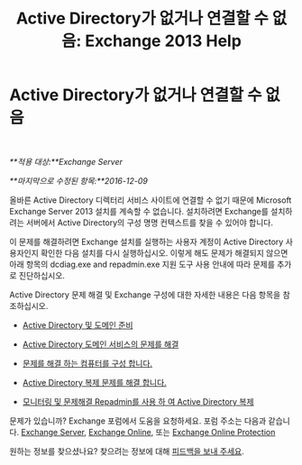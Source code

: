 ﻿---
title: 'Active Directory가 없거나 연결할 수 없음: Exchange 2013 Help'
TOCTitle: Active Directory가 없거나 연결할 수 없음
ms:assetid: 56adb6fe-ecb8-4a7f-b440-89aa401c28b7
ms:mtpsurl: https://technet.microsoft.com/ko-kr/library/ms.exch.setupreadiness.cannotaccessad(v=EXCHG.150)
ms:contentKeyID: 50483149
ms.date: 05/22/2018
mtps_version: v=EXCHG.150
ms.translationtype: MT
---

# Active Directory가 없거나 연결할 수 없음

 

_**적용 대상:**Exchange Server_

_**마지막으로 수정된 항목:**2016-12-09_

올바른 Active Directory 디렉터리 서비스 사이트에 연결할 수 없기 때문에 Microsoft Exchange Server 2013 설치를 계속할 수 없습니다. 설치하려면 Exchange를 설치하려는 서버에서 Active Directory의 구성 명명 컨텍스트를 찾을 수 있어야 합니다.

이 문제를 해결하려면 Exchange 설치를 실행하는 사용자 계정이 Active Directory 사용자인지 확인한 다음 설치를 다시 실행하십시오. 이렇게 해도 문제가 해결되지 않으면 아래 항목의 dcdiag.exe and repadmin.exe 지원 도구 사용 안내에 따라 문제를 추가로 진단하십시오.

Active Directory 문제 해결 및 Exchange 구성에 대한 자세한 내용은 다음 항목을 참조하십시오.

  - [Active Directory 및 도메인 준비](prepare-active-directory-and-domains-exchange-2013-help.md)

  - [Active Directory 도메인 서비스의 문제를 해결](https://go.microsoft.com/fwlink/p/?linkid=272144)

  - [문제를 해결 하는 컴퓨터를 구성 합니다.](https://go.microsoft.com/fwlink/p/?linkid=272141)

  - [Active Directory 복제 문제를 해결 합니다.](https://go.microsoft.com/fwlink/p/?linkid=272142)

  - [모니터링 및 문제해결 Repadmin를 사용 하 여 Active Directory 복제](https://go.microsoft.com/fwlink/p/?linkid=272143)

문제가 있습니까? Exchange 포럼에서 도움을 요청하세요. 포럼 주소는 다음과 같습니다. [Exchange Server](https://go.microsoft.com/fwlink/p/?linkid=60612), [Exchange Online](https://go.microsoft.com/fwlink/p/?linkid=267542), 또는 [Exchange Online Protection](https://go.microsoft.com/fwlink/p/?linkid=285351)

원하는 정보를 찾으셨나요? 찾으려는 정보에 대해 [피드백을 보내 주세요](mailto:exsetuphelpfeedback@microsoft.com?subject=exchange%202013%20setup%20help%20feedback).


